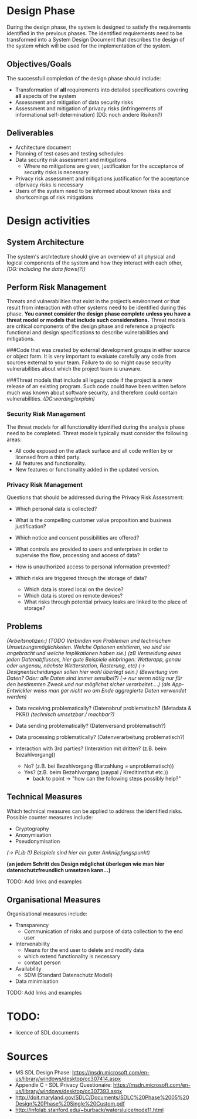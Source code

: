 # Design Phase

During the design phase, the system is designed to satisfy the requirements identified in the previous phases.
The identified requirements need to be transformed into a System Design Document that describes the design of the system which will be used for the implementation of the system.

## Objectives/Goals

The successfull completion of the design phase should include:

* Transformation of **all** requirements into detailed specifications covering **all** aspects of the system
* Assessment and mitigation of data security risks
* Assessment and mitigation of privacy risks (infringements of informational self-determination)
(DG: noch andere Risiken?)

## Deliverables

* Architecture document
* Planning of test cases and testing schedules
* Data security risk assessment and mitigations
  * Where no mitigations are given, justification for the acceptance of security risks is necessary
* Privacy risk assessment and mitigations justification for the acceptance ofprivacy risks is necessary
* Users of the system need to be informed about known risks and shortcomings of risk mitigations

# Design activities

## System Architecture
The system's architecture should give an overview of all physical and logical components of the system and how they interact with each other,
*(DG: including the data flows(?))*

## Perform Risk Management
Threats and vulnerabilities that exist in the project’s environment or that result from interaction with other systems need to be identified during this phase.
**You cannot consider the design phase complete unless you have a threat model or models that include such considerations.** Threat models are critical components of the design phase and reference a project’s functional and design specifications to describe vulnerabilities and mitigations.

###Code that was created by external development groups in either source or object form.
It is very important to evaluate carefully any code from sources external to your team. Failure to do so might cause security vulnerabilities about which the project team is unaware.

###Threat models that include all legacy code if the project is a new release of an existing program.
Such code could have been written before much was known about software security, and therefore could contain vulnerabilities.
*(DG:wording/explain)*

### Security Risk Management
The threat models for all functionality identified during the analysis phase need to be completed. Threat models typically must consider the following areas:

* All code exposed on the attack surface and all code written by or licensed from a third party.
* All features and functionality.
* New features or functionality added in the updated version.

### Privacy Risk Management

Questions that should be addressed during the Privacy Risk Assessment:

* Which personal data is collected?
* What is the compelling customer value proposition and business justification?
* Which notice and consent possibilities are offered?
* What controls are provided to users and enterprises in order to supervise the flow, processing and access of data?
* How is unauthorized access to personal information prevented?

* Which risks are triggered through the storage of data?
  * Which data is stored local on the device?
  * Which data is stored on remote devices?
  * What risks through potential privacy leaks are linked to the place of storage?

## Problems
*(Arbeitsnotizen:)*
*(TODO Verbinden von Problemen und technischen Umsetzungsmöglichkeiten. Welche Optionen existieren, wo sind sie angebracht und welche Implikationen haben sie.)*
*(zB Vermeidung eines jeden Datenabflusses, hier gute Beispiele einbringen: Wetterapp, genau oder ungenau, nächste Wetterstation, Rasterung, etc)*
*(-> Designentscheidungen sollen hier wohl überlegt sein.)*
*(Bewertung von Daten? Oder: alle Daten sind immer sensibel?)*
*(-> nur wenn nötig nur für den bestimmten Zweck und nur möglichst sicher verarbeitet....)*
*(als App-Entwickler weiss man gar nicht wo am Ende aggregierte Daten verwendet werden)*

* Data receiving problematically? (Datenabruf problematisch? (Metadata & PKR))
*(technisch umsetzbar / machbar?)*

* Data sending problematically? (Datenversand problematisch?)

* Data processing problematically? (Datenverarbeitung problematisch?)

* Interaction with 3rd parties? (Interaktion mit dritten? (z.B. beim Bezahlvorgang))
  * No? (z.B. bei Bezahlvorgang (Barzahlung = unproblematisch))
  * Yes? (z.B. beim Bezahlvorgang (paypal / Kreditinstitut etc.))
    * back to point -> "how can the following steps possibly help?"

## Technical Measures
Which technical measures can be applied to address the identified risks.
Possible counter measures include:

* Cryptography
* Anonymisation
* Pseudonymisation

*(-> PLib (!) Beispiele sind hier ein guter Anknüpfungspunkt)*

**(an jedem Schritt des Design möglichst überlegen wie man hier datenschutzfreundlich umsetzen kann...)**

TODO: Add links and examples

## Organisational Measures
Organisational measures include:

* Transparency
  * Communication of risks and purpose of data collection to the end user
* Intervenability
  * Means for the end user to delete and modify data
  * which extend functionality is necessary
  * contact person
* Availability
  * SDM (Standard Datenschutz Modell)
* Data minimisation

TODO: Add links and examples

# TODO:
* licence of SDL documents

# Sources
* MS SDL Design Phase: https://msdn.microsoft.com/en-us/library/windows/desktop/cc307414.aspx
* Appendix C - SDL Privacy Questionaire: https://msdn.microsoft.com/en-us/library/windows/desktop/cc307393.aspx
* http://doit.maryland.gov/SDLC/Documents/SDLC%20Phase%2005%20Design%20Phase%20Single%20Custom.pdf
* http://infolab.stanford.edu/~burback/watersluice/node11.html
